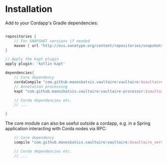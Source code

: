 
# Installation


Add to your Cordapp's Gradle dependencies:

```groovy

repositories {
    // For SNAPSHOT versions if needed
    maven { url "http://oss.sonatype.org/content/repositories/snapshots/" }
}

// Apply the kapt plugin
apply plugin: 'kotlin-kapt'

dependencies{
    // Core dependency
    cordaCompile "com.github.manosbatsis.vaultaire:vaultaire:$vaultaire_version"
    // Annotation processing
    kapt "com.github.manosbatsis.vaultaire:vaultaire-processor:$vaultaire_version"

    // Corda dependencies etc.
    // ...

}
```

The core module can also be useful outside a cordapp, e.g. in a Spring application
interacting with Corda nodes via RPC:

```groovy
    // Core dependency
    compile "com.github.manosbatsis.vaultaire:vaultaire:$vaultaire_version"

    // Corda dependencies etc.
    // ...
```
